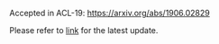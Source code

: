 Accepted in ACL-19: https://arxiv.org/abs/1906.02829

Please refer to [link](https://github.com/andyweizhao/NLP-Capsule) for the latest update.
